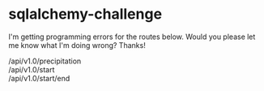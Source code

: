 # sqlalchemy-challenge

I'm getting programming errors for the routes below.  Would you please let me know what I'm doing wrong?  Thanks!

/api/v1.0/precipitation<br>
/api/v1.0/start<br>
/api/v1.0/start/end<br>
